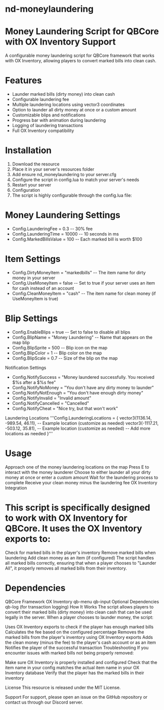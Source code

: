 # nd-moneylaundering

# Money Laundering Script for QBCore with OX Inventory Support
A configurable money laundering script for QBCore framework that works with OX Inventory, allowing players to convert marked bills into clean cash.

# Features
- Launder marked bills (dirty money) into clean cash
- Configurable laundering fee
- Multiple laundering locations using vector3 coordinates
- Option to launder all dirty money at once or a custom amount
- Customizable blips and notifications
- Progress bar with animation during laundering
- Logging of laundering transactions
- Full OX Inventory compatibility

# Installation
1. Download the resource
2. Place it in your server's resources folder
3. Add ensure nd_moneylaundering to your server.cfg
4. Configure the script in config.lua to match your server's needs
5. Restart your server
6. Configuration
7. The script is highly configurable through the config.lua file:

# Money Laundering Settings
- Config.LaunderingFee = 0.3 -- 30% fee
- Config.LaunderingTime = 10000 -- 10 seconds in ms
- Config.MarkedBillsValue = 100 -- Each marked bill is worth $100

# Item Settings
- Config.DirtyMoneyItem = "markedbills" -- The item name for dirty money in your server
- Config.UseMoneyItem = false -- Set to true if your server uses an item for cash instead of an account
- Config.CleanMoneyItem = "cash" -- The item name for clean money (if UseMoneyItem is true)

# Blip Settings
- Config.EnableBlips = true -- Set to false to disable all blips
- Config.BlipName = "Money Laundering" -- Name that appears on the map blip
- Config.BlipSprite = 500 -- Blip icon on the map
- Config.BlipColor = 1 -- Blip color on the map
- Config.BlipScale = 0.7 -- Size of the blip on the map

Notification Settings
- Config.NotifySuccess = "Money laundered successfully. You received $%s after a $%s fee"
- Config.NotifyNoMoney = "You don't have any dirty money to launder"
- Config.NotifyNotEnough = "You don't have enough dirty money"
- Config.NotifyInvalid = "Invalid amount"
- Config.NotifyCancelled = "Cancelled"
- Config.NotifyCheat = "Nice try, but that won't work"

Laundering Locations
'''Config.LaunderingLocations = {
    vector3(1136.14, -989.54, 46.11), -- Example location (customize as needed)
    vector3(-1117.21, -503.12, 35.81), -- Example location (customize as needed)
    -- Add more locations as needed
}'''

# Usage
Approach one of the money laundering locations on the map
Press E to interact with the money launderer
Choose to either launder all your dirty money at once or enter a custom amount
Wait for the laundering process to complete
Receive your clean money minus the laundering fee
OX Inventory Integration

# This script is specifically designed to work with OX Inventory for QBCore. It uses the OX Inventory exports to:

Check for marked bills in the player's inventory
Remove marked bills when laundering
Add clean money as an item (if configured)
The script handles all marked bills correctly, ensuring that when a player chooses to "Launder All", it properly removes all marked bills from their inventory.

# Dependencies
QBCore Framework
OX Inventory
qb-menu
qb-input
Optional Dependencies
qb-log (for transaction logging)
How It Works
The script allows players to convert their marked bills (dirty money) into clean cash that can be used legally in the server. When a player chooses to launder money, the script:

Uses OX Inventory exports to check if the player has enough marked bills
Calculates the fee based on the configured percentage
Removes the marked bills from the player's inventory using OX Inventory exports
Adds the clean money (minus the fee) to the player's cash account or as an item
Notifies the player of the successful transaction
Troubleshooting
If you encounter issues with marked bills not being properly removed:

Make sure OX Inventory is properly installed and configured
Check that the item name in your config matches the actual item name in your OX Inventory database
Verify that the player has the marked bills in their inventory

License
This resource is released under the MIT License.

Support
For support, please open an issue on the GitHub repository or contact us through our Discord server.
